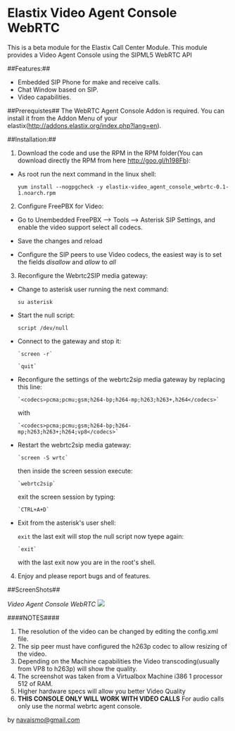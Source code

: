 Elastix Video Agent Console WebRTC
==============

This is a beta module for the Elastix Call Center Module. This module provides a Video Agent Console using the SIPML5 WebRTC API



##Features:##

* Embedded SIP Phone for make and receive calls.
* Chat Window based on SIP.
* Video capabilities.


##Prerequistes##
The WebRTC Agent Console Addon is required. You can install it from the Addon Menu of your elastix(http://addons.elastix.org/index.php?lang=en).

##Installation:##

1. Download the code and use the RPM in the RPM folder(You can download directly the RPM from here http://goo.gl/h198Fb):
  * As root run the next command in the linux shell:

      `yum install --nogpgcheck -y elastix-video_agent_console_webrtc-0.1-1.noarch.rpm`


2. Configure FreePBX for Video:
  * Go to Unembedded FreePBX --> Tools --> Asterisk SIP Settings, and enable the video support select all codecs. 

  * Save the changes and reload

  * Configure the SIP peers to use Video codecs, the easiest way is to set the fields *disallow* and *allow* to *all*


3. Reconfigure the Webrtc2SIP media gateway:

  * Change to asterisk user running the next command:
      
	`su asterisk`

  * Start the null script:

	`script /dev/null`

  * Connect to the gateway and stop it:

        `screen -r`

        `quit`

  * Reconfigure the settings of the webrtc2sip media gateway by replacing this line:

        `<codecs>pcma;pcmu;gsm;h264-bp;h264-mp;h263;h263+,h264</codecs>` 

    with

        `<codecs>pcma;pcmu;gsm;h264-bp;h264-mp;h263;h263+;h264;vp8</codecs>`

  * Restart the webrtc2sip media gateway:

        `screen -S wrtc`

    then inside the screen session execute:

        `webrtc2sip`

    exit the screen session by typing:

        `CTRL+A+D`

  * Exit from the asterisk's user shell:

	`exit`
    the last exit will stop the null script now tyepe again:

        `exit`
     with the last exit now you are in the root's shell. 
 
         

4. Enjoy and please report bugs and of features.
  

##ScreenShots##

*Video Agent Console WebRTC*
![](http://dl.dropbox.com/u/1277237/AddomDM/VACW.png)

####NOTES####
1. The resolution of the video can be changed by editing the config.xml file.
2. The sip peer must have configured the h263p codec to allow resizing of the video.
3. Depending on the Machine capabilities the Video transcoding(usually from VP8 to h263p) will show the quality. 
4. The screenshot was taken from a Virtualbox Machine i386 1 processor 512 of RAM.
5. Higher hardware specs will allow you better Video Quality
6. **THIS CONSOLE ONLY WILL WORK WITH VIDEO CALLS** For audio calls only use the normal webrtc agent console.


by navaismo@gmail.com
